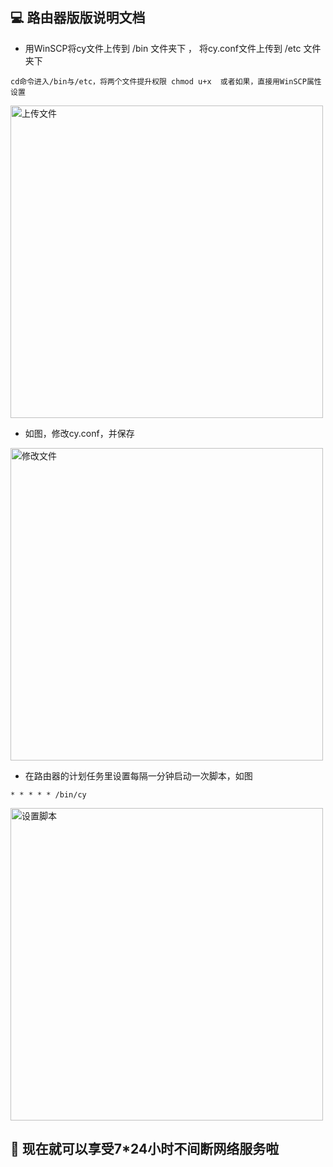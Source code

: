 ## 💻 路由器版版说明文档

- 用WinSCP将cy文件上传到 /bin 文件夹下 ， 将cy.conf文件上传到 /etc 文件夹下

```
cd命令进入/bin与/etc，将两个文件提升权限 chmod u+x  或者如果，直接用WinSCP属性设置
```

<img width="500" alt="上传文件" src="https://github.com/dapaoxixixi/feiyoung/blob/main/Image/op1.png">

- 如图，修改cy.conf，并保存

<img width="500" alt="修改文件" src="https://github.com/dapaoxixixi/feiyoung/blob/main/Image/op3.png">

- 在路由器的计划任务里设置每隔一分钟启动一次脚本，如图

```
* * * * * /bin/cy
```

<img width="500" alt="设置脚本" src="https://github.com/dapaoxixixi/feiyoung/blob/main/Image/op2.png">

## 👏 现在就可以享受7*24小时不间断网络服务啦
